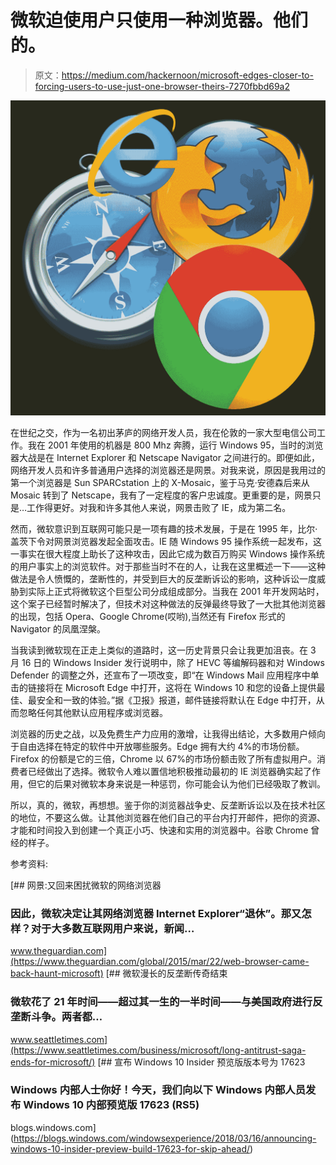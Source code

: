 # 微软迫使用户只使用一种浏览器。他们的。

> 原文：<https://medium.com/hackernoon/microsoft-edges-closer-to-forcing-users-to-use-just-one-browser-theirs-7270fbbd69a2>

![](img/72de1fda0ee70b0ca7ce5ede5c8e216f.png)

在世纪之交，作为一名初出茅庐的网络开发人员，我在伦敦的一家大型电信公司工作。我在 2001 年使用的机器是 800 Mhz 奔腾，运行 Windows 95，当时的浏览器大战是在 Internet Explorer 和 Netscape Navigator 之间进行的。即便如此，网络开发人员和许多普通用户选择的浏览器还是网景。对我来说，原因是我用过的第一个浏览器是 Sun SPARCstation 上的 X-Mosaic，鉴于马克·安德森后来从 Mosaic 转到了 Netscape，我有了一定程度的客户忠诚度。更重要的是，网景只是…工作得更好。对我和许多其他人来说，网景击败了 IE，成为第二名。

然而，微软意识到互联网可能只是一项有趣的技术发展，于是在 1995 年，比尔·盖茨下令对网景浏览器发起全面攻击。IE 随 Windows 95 操作系统一起发布，这一事实在很大程度上助长了这种攻击，因此它成为数百万购买 Windows 操作系统的用户事实上的浏览软件。对于那些当时不在的人，让我在这里概述一下——这种做法是令人愤慨的，垄断性的，并受到巨大的反垄断诉讼的影响，这种诉讼一度威胁到实际上正式将微软这个巨型公司分成组成部分。当我在 2001 年开发网站时，这个案子已经暂时解决了，但技术对这种做法的反弹最终导致了一大批其他浏览器的出现，包括 Opera、Google Chrome(哎哟),当然还有 Firefox 形式的 Navigator 的凤凰涅槃。

当我读到微软现在正走上类似的道路时，这一历史背景只会让我更加沮丧。在 3 月 16 日的 Windows Insider 发行说明中，除了 HEVC 等编解码器和对 Windows Defender 的调整之外，还宣布了一项改变，即“在 Windows Mail 应用程序中单击的链接将在 Microsoft Edge 中打开，这将在 Windows 10 和您的设备上提供最佳、最安全和一致的体验。”据《卫报》报道，邮件链接将默认在 Edge 中打开，从而忽略任何其他默认应用程序或浏览器。

浏览器的历史之战，以及免费生产力应用的激增，让我得出结论，大多数用户倾向于自由选择在特定的软件中开放哪些服务。Edge 拥有大约 4%的市场份额。Firefox 的份额是它的三倍，Chrome 以 67%的市场份额击败了所有虚拟用户。消费者已经做出了选择。微软令人难以置信地积极推动最初的 IE 浏览器确实起了作用，但它的后果对微软本身来说是一种惩罚，你可能会认为他们已经吸取了教训。

所以，真的，微软，再想想。鉴于你的浏览器战争史、反垄断诉讼以及在技术社区的地位，不要这么做。让其他浏览器在他们自己的平台内打开邮件，把你的资源、才能和时间投入到创建一个真正小巧、快速和实用的浏览器中。谷歌 Chrome 曾经的样子。

参考资料:

[](https://www.theguardian.com/global/2015/mar/22/web-browser-came-back-haunt-microsoft) [## 网景:又回来困扰微软的网络浏览器

### 因此，微软决定让其网络浏览器 Internet Explorer“退休”。那又怎样？对于大多数互联网用户来说，新闻…

www.theguardian.com](https://www.theguardian.com/global/2015/mar/22/web-browser-came-back-haunt-microsoft) [](https://www.seattletimes.com/business/microsoft/long-antitrust-saga-ends-for-microsoft/) [## 微软漫长的反垄断传奇结束

### 微软花了 21 年时间——超过其一生的一半时间——与美国政府进行反垄断斗争。两者都…

www.seattletimes.com](https://www.seattletimes.com/business/microsoft/long-antitrust-saga-ends-for-microsoft/) [](https://blogs.windows.com/windowsexperience/2018/03/16/announcing-windows-10-insider-preview-build-17623-for-skip-ahead/) [## 宣布 Windows 10 Insider 预览版版本号为 17623

### Windows 内部人士你好！今天，我们向以下 Windows 内部人员发布 Windows 10 内部预览版 17623 (RS5)

blogs.windows.com](https://blogs.windows.com/windowsexperience/2018/03/16/announcing-windows-10-insider-preview-build-17623-for-skip-ahead/)